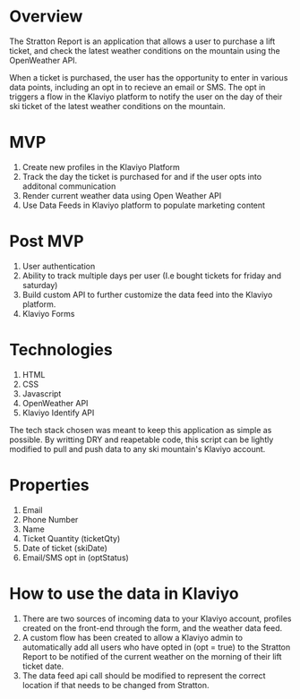 # Overview

The Stratton Report is an application that allows a user to purchase a lift ticket, and check the latest weather conditions on the mountain using the OpenWeather API.

When a ticket is purchased, the user has the opportunity to enter in various data points, including an opt in to recieve an email or SMS. The opt in triggers a flow in the Klaviyo platform to notify the user on the day of their ski ticket of the latest weather conditions on the mountain.

# MVP

1.  Create new profiles in the Klaviyo Platform
2.  Track the day the ticket is purchased for and if the user opts into additonal communication
3.  Render current weather data using Open Weather API
4.  Use Data Feeds in Klaviyo platform to populate marketing content

# Post MVP

1.  User authentication
2.  Ability to track multiple days per user (I.e bought tickets for friday and saturday)
3.  Build custom API to further customize the data feed into the Klaviyo platform.
4.  Klaviyo Forms

# Technologies

1.  HTML
2.  CSS
3.  Javascript
4.  OpenWeather API
5.  Klaviyo Identify API

The tech stack chosen was meant to keep this application as simple as possible. By writting DRY and reapetable code, this script can be lightly modified to pull and push data to any ski mountain's Klaviyo account.

# Properties

1. Email
2. Phone Number
3. Name
4. Ticket Quantity (ticketQty)
5. Date of ticket (skiDate)
6. Email/SMS opt in (optStatus)

# How to use the data in Klaviyo

1.  There are two sources of incoming data to your Klaviyo account, profiles created on the front-end through the form, and the weather data feed.
2.  A custom flow has been created to allow a Klaviyo admin to automatically add all users who have opted in (opt = true) to the Stratton Report to be notified of the current weather on the morning of their lift ticket date.
3.  The data feed api call should be modified to represent the correct location if that needs to be changed from Stratton.
